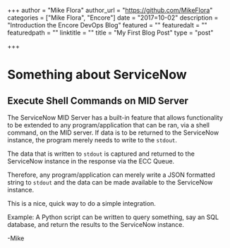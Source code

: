 +++
author = "Mike Flora"
author_url = "https://github.com/MikeFlora"
categories = ["Mike Flora", "Encore"]
date = "2017=10-02"
description = "Introduction the Encore DevOps Blog"
featured = ""
featuredalt = ""
featuredpath = ""
linktitle = ""
title = "My First Blog Post"
type = "post"

+++
# Something about ServiceNow
 
## Execute Shell Commands on MID Server
 
The ServiceNow MID Server has a built-in feature that allows functionality to be extended to any program/application that can be ran, via a shell command, on the MID server.
If data is to be returned to the ServiceNow instance, the program merely needs to write to the `stdout`.

The data that is written to `stdout` is captured and returned to the ServiceNow instance in the response via the ECC Queue.

Therefore, any program/application can merely write a JSON formatted string to `stdout` and the data can be made available to the ServiceNow instance.

This is a nice, quick way to do a simple integration.

 Example:
   A Python script can be written to query something, say an SQL database, and return the results to the ServiceNow instance.

-Mike
